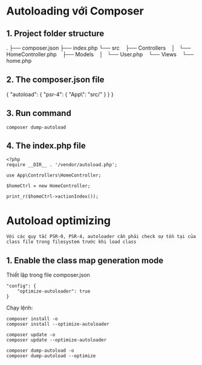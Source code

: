 # Autoloading với Composer

## 1. Project folder structure
.
├── composer.json
├── index.php
└── src
    ├── Controllers
    │   └── HomeController.php
    ├── Models
    │   └── User.php
    └── Views
        └── home.php

## 2. The composer.json file
{
    "autoload": {
        "psr-4": {
            "App\\": "src/"
        }
    }
}

## 3. Run command
    composer dump-autoload

## 4. The index.php file

    <?php
    require __DIR__ . '/vendor/autoload.php';

    use App\Controllers\HomeController;

    $homeCtrl = new HomeController;

    print_r($homeCtrl->actionIndex());

# Autoload optimizing
    Với các quy tắc PSR-0, PSR-4, autoloader cần phải check sự tồn tại của class file trong filesystem trước khi load class

## 1. Enable the class map generation mode
Thiết lập trong file composer.json

    "config": {
        "optimize-autoloader": true
    }

Chạy lệnh:

    composer install -o
    composer install --optimize-autoloader

    composer update -o
    composer update --optimize-autoloader

    composer dump-autoload -o
    composer dump-autoload --optimize
